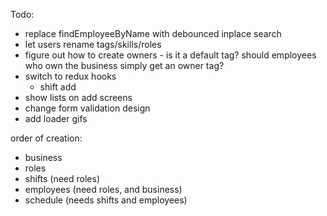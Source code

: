 Todo:
- replace findEmployeeByName with debounced inplace search
- let users rename tags/skills/roles
- figure out how to create owners - is it a default tag? should employees who own the business simply get an owner tag?
- switch to redux hooks
    - shift add
- show lists on add screens
- change form validation design
- add loader gifs

order of creation:
- business
- roles
- shifts (need roles)
- employees (need roles, and business)
- schedule (needs shifts and employees)
